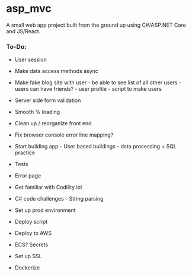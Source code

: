 # asp_mvc

A small web app project built from the ground up using C#/ASP.NET Core and JS/React.

### **To-Do**:

* User session
* Make data access methods async

* Make fake blog site with user - be able to see list of all other users - users can have friends? - user profile - script to make users
* Server side form validation
* Smooth % loading
* Clean up / reorganize front end
* Fix browser console error line mapping?

* Start building app - User based buildings - data processing + SQL practice
* Tests
* Error page

* Get familiar with Codility lol
* C# code challenges - String parsing

* Set up prod environment
* Deploy script
* Deploy to AWS
* ECS? Secrets
* Set up SSL
* Dockerize

